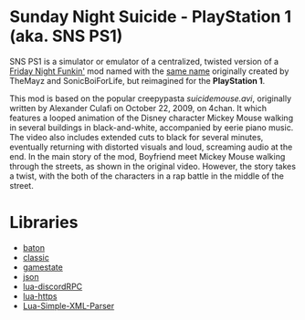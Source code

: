 # Sunday Night Suicide - PlayStation 1 (aka. SNS PS1)
SNS PS1 is a simulator or emulator of a centralized, twisted version of a [Friday Night Funkin'](https://ninja-muffin24.itch.io/funkin) mod named with the [same name](https://gamebanana.com/mods/325161) originally created by TheMayz and SonicBoiForLife, but reimagined for the **PlayStation 1**.

This mod is based on the popular creepypasta *suicidemouse.avi*, originally written by Alexander Culafi on October 22, 2009, on 4chan. It which features a looped animation of the Disney character Mickey Mouse walking in several buildings in black-and-white, accompanied by eerie piano music. The video also includes extended cuts to black for several minutes, eventually returning with distorted visuals and loud, screaming audio at the end. In the main story of the mod, Boyfriend meet Mickey Mouse walking through the streets, as shown in the original video. However, the story takes a twist, with the both of the characters in a rap battle in the middle of the street.

# Libraries
- [baton](https://github.com/tesselode/baton)
- [classic](https://github.com/rxi/classic)
- [gamestate](https://github.com/vrld/hump/blob/master/gamestate.lua)
- [json](https://github.com/actboy168/json.lua)
- [lua-discordRPC](https://github.com/pfirsich/lua-discordRPC)
- [lua-https](https://github.com/love2d/lua-https)
- [Lua-Simple-XML-Parser](https://github.com/Cluain/Lua-Simple-XML-Parser)
